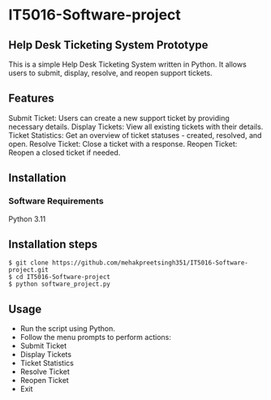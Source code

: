 # IT5016-Software-project

## Help Desk Ticketing System Prototype
This is a simple Help Desk Ticketing System written in Python. It allows users to submit, display, resolve, and reopen support tickets.

## Features

Submit Ticket: Users can create a new support ticket by providing necessary details.
Display Tickets: View all existing tickets with their details.
Ticket Statistics: Get an overview of ticket statuses - created, resolved, and open.
Resolve Ticket: Close a ticket with a response.
Reopen Ticket: Reopen a closed ticket if needed.

## Installation

### Software Requirements
Python 3.11

## Installation steps
```
$ git clone https://github.com/mehakpreetsingh351/IT5016-Software-project.git
$ cd IT5016-Software-project
$ python software_project.py
```

## Usage
* Run the script using Python.
* Follow the menu prompts to perform actions:
* Submit Ticket
* Display Tickets
* Ticket Statistics
* Resolve Ticket
* Reopen Ticket
* Exit
